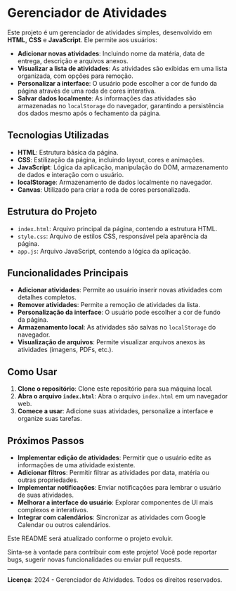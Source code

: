 # Gerenciador de Atividades

Este projeto é um gerenciador de atividades simples, desenvolvido em **HTML**, **CSS** e **JavaScript**. Ele permite aos usuários:

- **Adicionar novas atividades**: Incluindo nome da matéria, data de entrega, descrição e arquivos anexos.
- **Visualizar a lista de atividades**: As atividades são exibidas em uma lista organizada, com opções para remoção.
- **Personalizar a interface**: O usuário pode escolher a cor de fundo da página através de uma roda de cores interativa.
- **Salvar dados localmente**: As informações das atividades são armazenadas no `localStorage` do navegador, garantindo a persistência dos dados mesmo após o fechamento da página.

## Tecnologias Utilizadas

- **HTML**: Estrutura básica da página.
- **CSS**: Estilização da página, incluindo layout, cores e animações.
- **JavaScript**: Lógica da aplicação, manipulação do DOM, armazenamento de dados e interação com o usuário.
- **localStorage**: Armazenamento de dados localmente no navegador.
- **Canvas**: Utilizado para criar a roda de cores personalizada.

## Estrutura do Projeto

- `index.html`: Arquivo principal da página, contendo a estrutura HTML.
- `style.css`: Arquivo de estilos CSS, responsável pela aparência da página.
- `app.js`: Arquivo JavaScript, contendo a lógica da aplicação.

## Funcionalidades Principais

- **Adicionar atividades**: Permite ao usuário inserir novas atividades com detalhes completos.
- **Remover atividades**: Permite a remoção de atividades da lista.
- **Personalização da interface**: O usuário pode escolher a cor de fundo da página.
- **Armazenamento local**: As atividades são salvas no `localStorage` do navegador.
- **Visualização de arquivos**: Permite visualizar arquivos anexos às atividades (imagens, PDFs, etc.).

## Como Usar

1. **Clone o repositório**: Clone este repositório para sua máquina local.
2. **Abra o arquivo `index.html`**: Abra o arquivo `index.html` em um navegador web.
3. **Comece a usar**: Adicione suas atividades, personalize a interface e organize suas tarefas.

## Próximos Passos

- **Implementar edição de atividades**: Permitir que o usuário edite as informações de uma atividade existente.
- **Adicionar filtros**: Permitir filtrar as atividades por data, matéria ou outras propriedades.
- **Implementar notificações**: Enviar notificações para lembrar o usuário de suas atividades.
- **Melhorar a interface do usuário**: Explorar componentes de UI mais complexos e interativos.
- **Integrar com calendários**: Sincronizar as atividades com Google Calendar ou outros calendários.

Este README será atualizado conforme o projeto evoluir.

Sinta-se à vontade para contribuir com este projeto! Você pode reportar bugs, sugerir novas funcionalidades ou enviar pull requests.

---

**Licença**: 2024 - Gerenciador de Atividades. Todos os direitos reservados.

